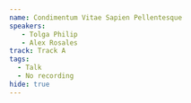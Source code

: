 ```yaml
---
name: Condimentum Vitae Sapien Pellentesque
speakers:
   - Tolga Philip
   - Alex Rosales
track: Track A
tags:
  - Talk
  - No recording
hide: true
---
```

